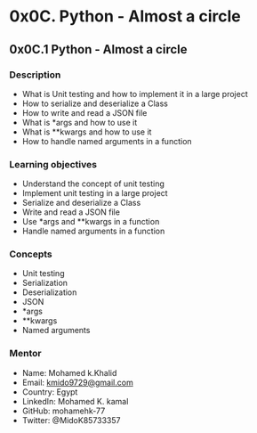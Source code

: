 # 0x0C. Python - Almost a circle
## 0x0C.1 Python - Almost a circle
### Description
- What is Unit testing and how to implement it in a large project
- How to serialize and deserialize a Class
- How to write and read a JSON file
- What is *args and how to use it
- What is **kwargs and how to use it
- How to handle named arguments in a function
### Learning objectives
- Understand the concept of unit testing
- Implement unit testing in a large project
- Serialize and deserialize a Class
- Write and read a JSON file
- Use *args and **kwargs in a function
- Handle named arguments in a function
### Concepts
- Unit testing
- Serialization
- Deserialization
- JSON
- *args
- **kwargs
- Named arguments
### Mentor
- Name: Mohamed k.Khalid
- Email: kmido9729@gmail.com
- Country: Egypt
- LinkedIn: Mohamed K. kamal
- GitHub: mohamehk-77
- Twitter: @MidoK85733357
